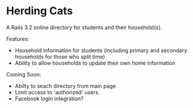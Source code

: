 Herding Cats
===========

A Rails 3.2 online directory for students and their household(s).

Features:

* Household information for students (including primary and secondary households for those who split time)
* Ability to allow households to update their own home information

Coming Soon:

* Abilty to seach directory from main page
* Limit access to 'authorized' users.
* Facebook login integration?
